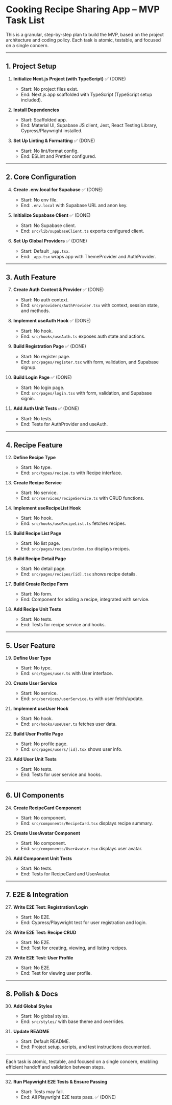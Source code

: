 # Cooking Recipe Sharing App – MVP Task List

This is a granular, step-by-step plan to build the MVP, based on the project architecture and coding policy. Each task is atomic, testable, and focused on a single concern.

---

## 1. Project Setup

1. **Initialize Next.js Project (with TypeScript)** ✅ (DONE)

   - Start: No project files exist.
   - End: Next.js app scaffolded with TypeScript (TypeScript setup included).

2. **Install Dependencies**

   - Start: Scaffolded app.
   - End: Material UI, Supabase JS client, Jest, React Testing Library, Cypress/Playwright installed.

3. **Set Up Linting & Formatting** ✅ (DONE)
   - Start: No lint/format config.
   - End: ESLint and Prettier configured.

---

## 2. Core Configuration

4. **Create .env.local for Supabase** ✅ (DONE)

   - Start: No env file.
   - End: `.env.local` with Supabase URL and anon key.

5. **Initialize Supabase Client** ✅ (DONE)

   - Start: No Supabase client.
   - End: `src/lib/supabaseClient.ts` exports configured client.

6. **Set Up Global Providers** ✅ (DONE)
   - Start: Default `_app.tsx`.
   - End: `_app.tsx` wraps app with ThemeProvider and AuthProvider.

---

## 3. Auth Feature

7. **Create Auth Context & Provider** ✅ (DONE)

   - Start: No auth context.
   - End: `src/providers/AuthProvider.tsx` with context, session state, and methods.

8. **Implement useAuth Hook** ✅ (DONE)

   - Start: No hook.
   - End: `src/hooks/useAuth.ts` exposes auth state and actions.

9. **Build Registration Page** ✅ (DONE)

   - Start: No register page.
   - End: `src/pages/register.tsx` with form, validation, and Supabase signup.

10. **Build Login Page** ✅ (DONE)

    - Start: No login page.
    - End: `src/pages/login.tsx` with form, validation, and Supabase signin.

11. **Add Auth Unit Tests** ✅ (DONE)
    - Start: No tests.
    - End: Tests for AuthProvider and useAuth.

---

## 4. Recipe Feature

12. **Define Recipe Type**

    - Start: No type.
    - End: `src/types/recipe.ts` with Recipe interface.

13. **Create Recipe Service**

    - Start: No service.
    - End: `src/services/recipeService.ts` with CRUD functions.

14. **Implement useRecipeList Hook**

    - Start: No hook.
    - End: `src/hooks/useRecipeList.ts` fetches recipes.

15. **Build Recipe List Page**

    - Start: No list page.
    - End: `src/pages/recipes/index.tsx` displays recipes.

16. **Build Recipe Detail Page**

    - Start: No detail page.
    - End: `src/pages/recipes/[id].tsx` shows recipe details.

17. **Build Create Recipe Form**

    - Start: No form.
    - End: Component for adding a recipe, integrated with service.

18. **Add Recipe Unit Tests**
    - Start: No tests.
    - End: Tests for recipe service and hooks.

---

## 5. User Feature

19. **Define User Type**

    - Start: No type.
    - End: `src/types/user.ts` with User interface.

20. **Create User Service**

    - Start: No service.
    - End: `src/services/userService.ts` with user fetch/update.

21. **Implement useUser Hook**

    - Start: No hook.
    - End: `src/hooks/useUser.ts` fetches user data.

22. **Build User Profile Page**

    - Start: No profile page.
    - End: `src/pages/users/[id].tsx` shows user info.

23. **Add User Unit Tests**
    - Start: No tests.
    - End: Tests for user service and hooks.

---

## 6. UI Components

24. **Create RecipeCard Component**

    - Start: No component.
    - End: `src/components/RecipeCard.tsx` displays recipe summary.

25. **Create UserAvatar Component**

    - Start: No component.
    - End: `src/components/UserAvatar.tsx` displays user avatar.

26. **Add Component Unit Tests**
    - Start: No tests.
    - End: Tests for RecipeCard and UserAvatar.

---

## 7. E2E & Integration

27. **Write E2E Test: Registration/Login**

    - Start: No E2E.
    - End: Cypress/Playwright test for user registration and login.

28. **Write E2E Test: Recipe CRUD**

    - Start: No E2E.
    - End: Test for creating, viewing, and listing recipes.

29. **Write E2E Test: User Profile**
    - Start: No E2E.
    - End: Test for viewing user profile.

---

## 8. Polish & Docs

30. **Add Global Styles**

    - Start: No global styles.
    - End: `src/styles/` with base theme and overrides.

31. **Update README**
    - Start: Default README.
    - End: Project setup, scripts, and test instructions documented.

---

Each task is atomic, testable, and focused on a single concern, enabling efficient handoff and validation between steps.

---

32. **Run Playwright E2E Tests & Ensure Passing**

    - Start: Tests may fail.
    - End: All Playwright E2E tests pass. ✅ (DONE)
